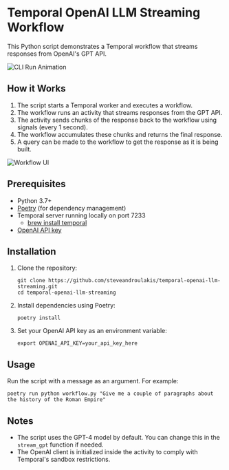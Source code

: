 # Temporal OpenAI LLM Streaming Workflow

This Python script demonstrates a Temporal workflow that streams responses from OpenAI's GPT API.

![CLI Run Animation](cli.gif)

## How it Works

1. The script starts a Temporal worker and executes a workflow.
2. The workflow runs an activity that streams responses from the GPT API.
3. The activity sends chunks of the response back to the workflow using signals (every 1 second).
4. The workflow accumulates these chunks and returns the final response.
5. A query can be made to the workflow to get the response as it is being built.

![Workflow UI](workflow-ui.png)

## Prerequisites

- Python 3.7+
- [Poetry](https://python-poetry.org/docs/#installation) (for dependency management)
- Temporal server running locally on port 7233
    - [brew install temporal](https://docs.temporal.io/cli/server#start-dev)
- [OpenAI API key](https://platform.openai.com/api-keys)

## Installation

1. Clone the repository:
   ```
   git clone https://github.com/steveandroulakis/temporal-openai-llm-streaming.git
   cd temporal-openai-llm-streaming
   ```

2. Install dependencies using Poetry:
   ```
   poetry install
   ```

3. Set your OpenAI API key as an environment variable:
   ```
   export OPENAI_API_KEY=your_api_key_here
   ```

## Usage

Run the script with a message as an argument. For example:

```
poetry run python workflow.py "Give me a couple of paragraphs about the history of the Roman Empire"
```

## Notes

- The script uses the GPT-4 model by default. You can change this in the `stream_gpt` function if needed.
- The OpenAI client is initialized inside the activity to comply with Temporal's sandbox restrictions.